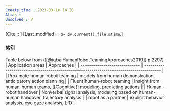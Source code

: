 ```yaml
---
Create_time : 2023-03-10 14:28
Alias : 
Unsolved : V
---
```

[Cite ::  ]
[Last_modified : : `$= dv.current().file.mtime`.]

### 索引

Table below from ([[@iqbalHumanRobotTeamingApproaches2019]] p.2297)
| Application areas             | Approaches                                                                             |
| ----------------------------- | -------------------------------------------------------------------------------------- |
| Proximate human-robot teaming | models from human demonstration, anticipatory action planning                          |
| Fluent human-robot teaming    | Insight from human-human teams, [[Cognitive]] modeling, predicting actions                                                                                       |
| Human - robot handover        | Nonverbal signal analysis, modeling based on human-human handover, trajectory analysis |
| robot as a partner            | explicit behavior analysis, eye gaze analysis, LfD                                     |

